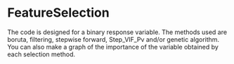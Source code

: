 # FeatureSelection

The code is designed for a binary response variable.
The methods used are boruta, filtering, stepwise forward, Step_VIF_Pv and/or genetic algorithm.
You can also make a graph of the importance of the variable obtained by each selection method.
